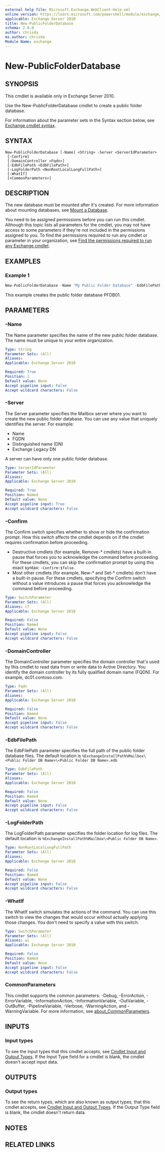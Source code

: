```yaml
---
external help file: Microsoft.Exchange.WebClient-Help.xml
online version: https://learn.microsoft.com/powershell/module/exchange/new-publicfolderdatabase
applicable: Exchange Server 2010
title: New-PublicFolderDatabase
schema: 2.0.0
author: chrisda
ms.author: chrisda
Module Name: exchange
---
```


# New-PublicFolderDatabase

## SYNOPSIS
This cmdlet is available only in Exchange Server 2010.

Use the New-PublicFolderDatabase cmdlet to create a public folder database.

For information about the parameter sets in the Syntax section below, see [Exchange cmdlet syntax](https://learn.microsoft.com/powershell/exchange/exchange-cmdlet-syntax).

## SYNTAX

```
New-PublicFolderDatabase [-Name] <String> -Server <ServerIdParameter>
 [-Confirm]
 [-DomainController <Fqdn>]
 [-EdbFilePath <EdbFilePath>]
 [-LogFolderPath <NonRootLocalLongFullPath>]
 [-WhatIf]
 [<CommonParameters>]
```

## DESCRIPTION
The new database must be mounted after it's created. For more information about mounting databases, see [Mount a Database](https://learn.microsoft.com/previous-versions/office/exchange-server-2010/bb123587(v=exchg.141)).

You need to be assigned permissions before you can run this cmdlet. Although this topic lists all parameters for the cmdlet, you may not have access to some parameters if they're not included in the permissions assigned to you. To find the permissions required to run any cmdlet or parameter in your organization, see [Find the permissions required to run any Exchange cmdlet](https://learn.microsoft.com/powershell/exchange/find-exchange-cmdlet-permissions).

## EXAMPLES

### Example 1
```powershell
New-PublicFolderDatabase -Name "My Public Folder Database" -EdbFilePath "C:\Program Files\Microsoft\Exchange Server\V14\Mailbox\PFDB01.edb" -LogFolderPath "C:\Program Files\Microsoft\Exchange Server\V14\Mailbox\PFDB01"
```

This example creates the public folder database PFDB01.

## PARAMETERS

### -Name
The Name parameter specifies the name of the new public folder database. The name must be unique to your entire organization.

```yaml
Type: String
Parameter Sets: (All)
Aliases:
Applicable: Exchange Server 2010

Required: True
Position: 1
Default value: None
Accept pipeline input: False
Accept wildcard characters: False
```

### -Server
The Server parameter specifies the Mailbox server where you want to create the new public folder database. You can use any value that uniquely identifies the server. For example:

- Name
- FQDN
- Distinguished name (DN)
- Exchange Legacy DN

A server can have only one public folder database.

```yaml
Type: ServerIdParameter
Parameter Sets: (All)
Aliases:
Applicable: Exchange Server 2010

Required: True
Position: Named
Default value: None
Accept pipeline input: True
Accept wildcard characters: False
```

### -Confirm
The Confirm switch specifies whether to show or hide the confirmation prompt. How this switch affects the cmdlet depends on if the cmdlet requires confirmation before proceeding.

- Destructive cmdlets (for example, Remove-\* cmdlets) have a built-in pause that forces you to acknowledge the command before proceeding. For these cmdlets, you can skip the confirmation prompt by using this exact syntax: `-Confirm:$false`.
- Most other cmdlets (for example, New-\* and Set-\* cmdlets) don't have a built-in pause. For these cmdlets, specifying the Confirm switch without a value introduces a pause that forces you acknowledge the command before proceeding.

```yaml
Type: SwitchParameter
Parameter Sets: (All)
Aliases: cf
Applicable: Exchange Server 2010

Required: False
Position: Named
Default value: None
Accept pipeline input: False
Accept wildcard characters: False
```

### -DomainController
The DomainController parameter specifies the domain controller that's used by this cmdlet to read data from or write data to Active Directory. You identify the domain controller by its fully qualified domain name (FQDN). For example, dc01.contoso.com.

```yaml
Type: Fqdn
Parameter Sets: (All)
Aliases:
Applicable: Exchange Server 2010

Required: False
Position: Named
Default value: None
Accept pipeline input: False
Accept wildcard characters: False
```

### -EdbFilePath
The EdbFilePath parameter specifies the full path of the public folder database files. The default location is `%ExchangeInstallPath%Mailbox\<Public Folder DB Name>\<Public Folder DB Name>.edb`

```yaml
Type: EdbFilePath
Parameter Sets: (All)
Aliases:
Applicable: Exchange Server 2010

Required: False
Position: Named
Default value: None
Accept pipeline input: False
Accept wildcard characters: False
```

### -LogFolderPath
The LogFolderPath parameter specifies the folder location for log files. The default location is `%ExchangeInstallPath%Mailbox\<Public Folder DB Name>`.

```yaml
Type: NonRootLocalLongFullPath
Parameter Sets: (All)
Aliases:
Applicable: Exchange Server 2010

Required: False
Position: Named
Default value: None
Accept pipeline input: False
Accept wildcard characters: False
```

### -WhatIf
The WhatIf switch simulates the actions of the command. You can use this switch to view the changes that would occur without actually applying those changes. You don't need to specify a value with this switch.

```yaml
Type: SwitchParameter
Parameter Sets: (All)
Aliases: wi
Applicable: Exchange Server 2010

Required: False
Position: Named
Default value: None
Accept pipeline input: False
Accept wildcard characters: False
```

### CommonParameters
This cmdlet supports the common parameters: -Debug, -ErrorAction, -ErrorVariable, -InformationAction, -InformationVariable, -OutVariable, -OutBuffer, -PipelineVariable, -Verbose, -WarningAction, and -WarningVariable. For more information, see [about_CommonParameters](https://go.microsoft.com/fwlink/p/?LinkID=113216).

## INPUTS

### Input types
To see the input types that this cmdlet accepts, see [Cmdlet Input and Output Types](https://go.microsoft.com/fwlink/p/?LinkId=2081749). If the Input Type field for a cmdlet is blank, the cmdlet doesn't accept input data.

## OUTPUTS

### Output types
To see the return types, which are also known as output types, that this cmdlet accepts, see [Cmdlet Input and Output Types](https://go.microsoft.com/fwlink/p/?LinkId=2081749). If the Output Type field is blank, the cmdlet doesn't return data.

## NOTES

## RELATED LINKS
